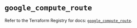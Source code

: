 # `google_compute_route`

Refer to the Terraform Registry for docs: [`google_compute_route`](https://registry.terraform.io/providers/hashicorp/google/6.44.0/docs/resources/compute_route).

